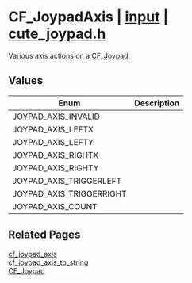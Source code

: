 # CF_JoypadAxis | [input](https://github.com/RandyGaul/cute_framework/blob/master/docs/input/README.md) | [cute_joypad.h](https://github.com/RandyGaul/cute_framework/blob/master/include/cute_joypad.h)

Various axis actions on a [CF_Joypad](https://github.com/RandyGaul/cute_framework/blob/master/docs/input/cf_joypad.md).

## Values

Enum | Description
--- | ---
JOYPAD_AXIS_INVALID | 
JOYPAD_AXIS_LEFTX | 
JOYPAD_AXIS_LEFTY | 
JOYPAD_AXIS_RIGHTX | 
JOYPAD_AXIS_RIGHTY | 
JOYPAD_AXIS_TRIGGERLEFT | 
JOYPAD_AXIS_TRIGGERRIGHT | 
JOYPAD_AXIS_COUNT | 

## Related Pages

[cf_joypad_axis](https://github.com/RandyGaul/cute_framework/blob/master/docs/input/cf_joypad_axis.md)  
[cf_joypad_axis_to_string](https://github.com/RandyGaul/cute_framework/blob/master/docs/input/cf_joypad_axis_to_string.md)  
[CF_Joypad](https://github.com/RandyGaul/cute_framework/blob/master/docs/input/cf_joypad.md)  
